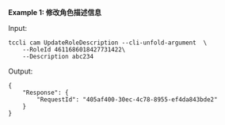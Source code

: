 **Example 1: 修改角色描述信息**



Input: 

```
tccli cam UpdateRoleDescription --cli-unfold-argument  \
    --RoleId 4611686018427731422\
    --Description abc234
```

Output: 
```
{
    "Response": {
        "RequestId": "405af400-30ec-4c78-8955-ef4da843bde2"
    }
}
```

